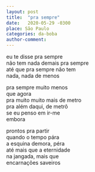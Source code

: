 ```yaml
---
layout: post
title:  "pra sempre"
date:   2020-05-29 -0300
place: São Paulo
categories: da-boba
author-comment:
---
```


<!--more-->
eu te disse pra sempre  
não tem nada demais pra sempre  
até que pra sempre não tem  
nada, nada de menos  

pra sempre muito menos  
que agora  
pra muito muito mais de metro  
pra além daqui, de metrô  
se eu penso em ir-me  
embora  

prontos pra partir  
quando o tempo pára  
a esquina demora, péra  
até mais que a eternidade  
na jangada, mais que  
encarnações saveiros  
